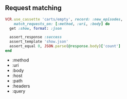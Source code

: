 ##  Request matching

```ruby
VCR.use_cassette 'carts/empty', record: :new_episodes,
    match_requests_on: [:method, :uri, :body] do
  get :show, format: :json

  assert_response :success
  assert_template 'show.json'
  assert_equal 0, JSON.parse(@response.body)['count']
end
```
* :method
* :uri
* :body
* :host
* :path
* :headers
* :query
